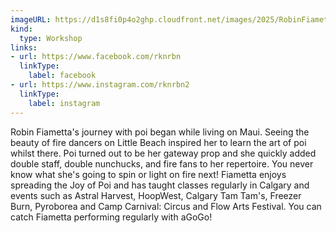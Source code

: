 ```yaml
---
imageURL: https://d1s8fi0p4o2ghp.cloudfront.net/images/2025/RobinFiametta.jpeg
kind:
  type: Workshop
links:
- url: https://www.facebook.com/rknrbn
  linkType:
    label: facebook
- url: https://www.instagram.com/rknrbn2
  linkType:
    label: instagram
---
```

Robin Fiametta's journey with poi began while living on Maui. Seeing the beauty of fire dancers on Little Beach inspired her to learn the art of poi whilst there. Poi turned out to be her gateway prop and she quickly added double staff, double nunchucks, and fire fans to her repertoire. You never know what she's going to spin or light on fire next! Fiametta enjoys spreading the Joy of Poi and has taught classes regularly in Calgary and events such as Astral Harvest, HoopWest, Calgary Tam Tam's, Freezer Burn, Pyroborea and Camp Carnival: Circus and Flow Arts Festival. You can catch Fiametta performing regularly with aGoGo!